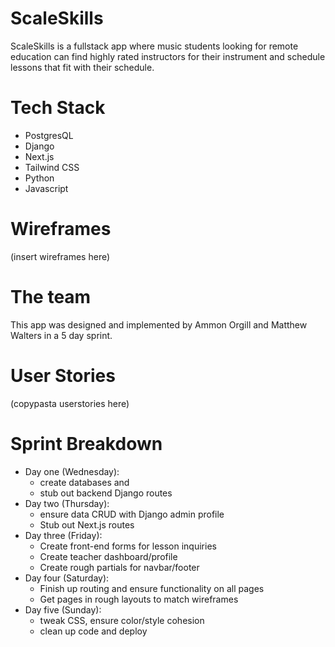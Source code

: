 # ScaleSkills

ScaleSkills is a fullstack app where music students looking for remote education can find highly rated instructors for their instrument and schedule lessons that fit with their schedule. 

# Tech Stack

* PostgresQL
* Django
* Next.js
* Tailwind CSS
* Python
* Javascript

# Wireframes

(insert wireframes here)

# The team

This app was designed and implemented by Ammon Orgill and Matthew Walters in a 5 day sprint.

# User Stories

(copypasta userstories here)

# Sprint Breakdown

* Day one (Wednesday):
    * create databases and 
    * stub out backend Django routes
* Day two (Thursday):
    * ensure data CRUD with Django admin profile
    * Stub out Next.js routes
* Day three (Friday):
    * Create front-end forms for lesson inquiries 
    * Create teacher dashboard/profile
    * Create rough partials for navbar/footer
* Day four (Saturday):
    * Finish up routing and ensure functionality on all pages
    * Get pages in rough layouts to match wireframes
* Day five (Sunday):
    * tweak CSS, ensure color/style cohesion
    * clean up code and deploy